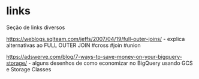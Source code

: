 # links
Seção de links diversos


https://weblogs.sqlteam.com/jeffs/2007/04/19/full-outer-joins/ - explica alternativas ao FULL OUTER JOIN
#cross #join #union

https://adswerve.com/blog/7-ways-to-save-money-on-your-bigquery-storage/ - alguns desenhos de como economizar no BigQuery usando GCS e Storage Classes
